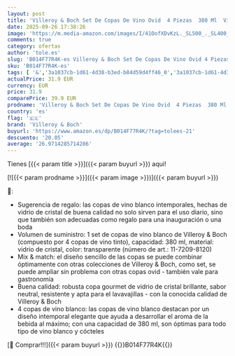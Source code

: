 ```yaml
---
layout: post
title: 'Villeroy & Boch Set De Copas De Vino Ovid  4 Piezas  380 Ml  Vidrio De Cristal  Apto para Lavavajillas'
date: 2025-09-26 17:38:26
image: 'https://m.media-amazon.com/images/I/41OofXDvKzL._SL500_._SL400_.jpg'
comments: true
category: ofertas
author: 'tole.es'
slug: 'B014F77R4K-es Villeroy & Boch Set De Copas De Vino Ovid 4 Piezas 380 Ml...'
sku: 'B014F77R4K-es'
tags: [ '&','3a1037cb-1d61-4d38-b3ed-b84d59d4ff46_0','3a1037cb-1d61-4d38-b3ed-b84d59d4ff46_1601','9523d978-59fe-477f-8c56-f69a4f1f65a6_0','9523d978-59fe-477f-8c56-f69a4f1f65a6_2001','9523d978-59fe-477f-8c56-f69a4f1f65a6_3501','Arborist Merchandising Root','Cocina y cena','Cocina y comedor','Copas de champán','Copas de vino','Cristalería','Cubertería, vajilla y cristalería','Custom Stores','Hogar','Hogar y cocina','Self Service','Special Features Stores','boch','villeroy','villeroy & boch','🇪🇸', ]
actualPrice: 31.9 EUR
currency: EUR
price: 31.9
comparePrice: 39.9 EUR
prodname: 'Villeroy & Boch Set De Copas De Vino Ovid  4 Piezas  380 Ml  Vidrio De Cristal  Apto para Lavavajillas'
country: 'es'
flag: '🇪🇸'
brand: 'Villeroy & Boch'
buyurl: 'https://www.amazon.es/dp/B014F77R4K/?tag=tolees-21'
descuento: '20.05'
average: '26.9714285714286'
---
```


Tienes [{{< param title >}}]({{< param buyurl >}}) aqui!

[![{{< param prodname >}}]({{< param image >}})]({{< param buyurl >}})

🔎:

- Sugerencia de regalo: las copas de vino blanco intemporales, hechas de vidrio de cristal de buena calidad no solo sirven para el uso diario, sino que también son adecuadas como regalo para una inauguración o una boda
- Volumen de suministro: 1 set de copas de vino blanco de Villeroy & Boch (compuesto por 4 copas de vino tinto), capacidad: 380 ml, material: vidrio de cristal, color: transparente (número de art.: 11-7209-8120)
- Mix & match: el diseño sencillo de las copas se puede combinar óptimamente con otras colecciones de Villeroy & Boch, como set, se puede ampliar sin problema con otras copas ovid - también vale para gastronomía
- Buena calidad: robusta copa gourmet de vidrio de cristal brillante, sabor neutral, resistente y apta para el lavavajillas - con la conocida calidad de Villeroy & Boch
- 4 copas de vino blanco: las copas de vino blanco destacan por un diseño intemporal elegante que ayuda a desarrollar el aroma de la bebida al máximo; con una capacidad de 380 ml, son óptimas para todo tipo de vino blanco y cócteles

[🛒 Comprar!!!]({{< param buyurl >}})
{{<world>}}B014F77R4K{{</world>}}
